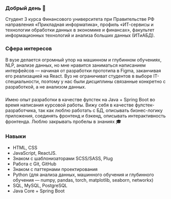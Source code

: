 ### Добрый день 👋

Студент 3 курса Финансового университета при Правительстве РФ направления «Прикладная информатика», профиль «ИТ-сервисы и технологии обработки данных в экономике и финансах», факультет информационных технологий и анализа больших данных (ИТиАБД). 

### Сфера интересов 
В вузе делается огромный упор на машинном и глубинном обучениях, NLP, анализе данных, но мне нравится заниматься написанием интерфейсов — начиная от разработки прототипа в Figma, заканчивая его реализацией на React. Вуз не ограничиват студентов в выборе IT-специальности, поэтому у нас были дисциплины связанные конкретно с разработкой, а не анализом данных. 


### 
Имею опыт разработки в качестве фулстек на Java + Spring Boot во время написания курсовой работы. Вижу себя в качестве фулстек-разработчика, так как люблю работать с БД, описывать бизнес-логику приложения, соединять фронтенд и бэкенд, описывать интерактивность фронтенда. Люблю закрывать пробелы в знаниях 🎓

### Навыки 
- HTML, CSS
- JavaScript, ReactJS.
- Знаком с шаблонизаторами SCSS/SASS, Plug
- Работа с Git, GitHub
- Знаком с паттернами проектирования
- Python (для анализа данных, машинного обучения и глубинного обучения — numpy, pandas, torch, matplotlib, seaborn, networkx)
- SQL, MySQL, PostgreSQL
- Java Core + Spring Boot
